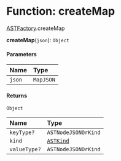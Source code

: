 # Function: createMap

[ASTFactory](/en/auto-docs/variable-plugin/modules/ASTFactory.md).createMap

**createMap**(`json`): `Object`

#### Parameters

| Name | Type |
| :------ | :------ |
| `json` | `MapJSON` |

#### Returns

`Object`

| Name | Type |
| :------ | :------ |
| `keyType?` | `ASTNodeJSONOrKind` |
| `kind` | [`ASTKind`](/en/auto-docs/variable-plugin/enums/ASTKind.md) |
| `valueType?` | `ASTNodeJSONOrKind` |

